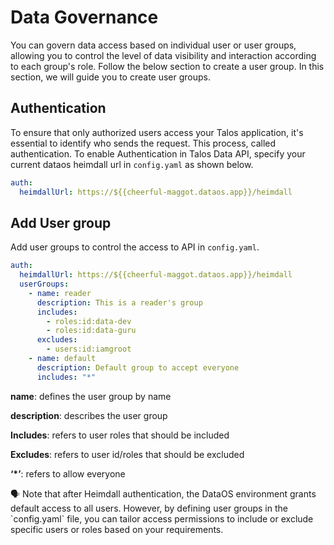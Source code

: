 # Data Governance

You can govern data access based on individual user or user groups, allowing you to control the level of data visibility and interaction according to each group's role. Follow the below section to create a user group. In this section, we will guide you to create user groups. 

## Authentication
To ensure that only authorized users access your Talos application, it's essential to identify who sends the request. This process, called authentication. To enable Authentication in Talos Data API, specify your current dataos heimdall url in `config.yaml` as shown below. 

```yaml
auth:
  heimdallUrl: https://${{cheerful-maggot.dataos.app}}/heimdall
```

## Add User group 

Add user groups to control the access to API in `config.yaml`.

```yaml
auth:
  heimdallUrl: https://${{cheerful-maggot.dataos.app}}/heimdall
  userGroups:
    - name: reader
      description: This is a reader's group
      includes:
        - roles:id:data-dev
        - roles:id:data-guru
      excludes:
        - users:id:iamgroot
    - name: default
      description: Default group to accept everyone
      includes: "*"
```

**name**: defines the user group by name

**description**: describes the user group

**Includes**: refers to user roles that should be included 

**Excludes**: refers to user id/roles that should be excluded

**‘*’**: refers to allow everyone 



<aside class="callout">
🗣 Note that after Heimdall authentication, the DataOS environment grants default access to all users. However, by defining user groups in the `config.yaml` file, you can tailor access permissions to include or exclude specific users or roles based on your requirements.

</aside>